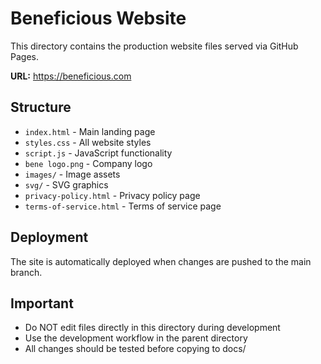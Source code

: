 # Beneficious Website

This directory contains the production website files served via GitHub Pages.

**URL:** https://beneficious.com

## Structure
- `index.html` - Main landing page
- `styles.css` - All website styles
- `script.js` - JavaScript functionality
- `bene logo.png` - Company logo
- `images/` - Image assets
- `svg/` - SVG graphics
- `privacy-policy.html` - Privacy policy page
- `terms-of-service.html` - Terms of service page

## Deployment
The site is automatically deployed when changes are pushed to the main branch.

## Important
- Do NOT edit files directly in this directory during development
- Use the development workflow in the parent directory
- All changes should be tested before copying to docs/
